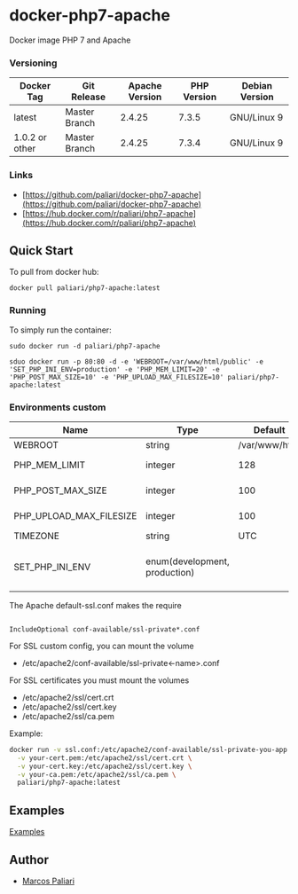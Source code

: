# docker-php7-apache
Docker image PHP 7 and Apache


### Versioning
| Docker Tag | Git Release | Apache Version | PHP Version | Debian Version |
|-----|-------|-----|--------|--------|
| latest | Master Branch | 2.4.25 | 7.3.5 | GNU/Linux 9 |
| 1.0.2 or other | Master Branch | 2.4.25 | 7.3.4 | GNU/Linux 9 |

### Links
- [https://github.com/paliari/docker-php7-apache](https://github.com/paliari/docker-php7-apache)
- [https://hub.docker.com/r/paliari/php7-apache](https://hub.docker.com/r/paliari/php7-apache)

## Quick Start
To pull from docker hub:
```
docker pull paliari/php7-apache:latest
```
### Running
To simply run the container:
```
sudo docker run -d paliari/php7-apache

sduo docker run -p 80:80 -d -e 'WEBROOT=/var/www/html/public' -e 'SET_PHP_INI_ENV=production' -e 'PHP_MEM_LIMIT=20' -e 'PHP_POST_MAX_SIZE=10' -e 'PHP_UPLOAD_MAX_FILESIZE=10' paliari/php7-apache:latest
```

### Environments custom
| Name | Type | Default | Info | 
|-----|-----|-----|-----|
| WEBROOT | string | /var/www/html | Set custom webroot |
| PHP_MEM_LIMIT | integer | 128 | Define PHP memory limit in MB |
| PHP_POST_MAX_SIZE | integer | 100 | Define PHP post max size in MB |
| PHP_UPLOAD_MAX_FILESIZE | integer | 100 | Define PHP upload max filesize in MB |
| TIMEZONE | string | UTC | Set custom timezone |
| SET_PHP_INI_ENV | enum(development, production) | | If defined, create /usr/local/etc/php/php.ini (recommended in production) |

The Apache default-ssl.conf makes the require 
```apacheconfig

IncludeOptional conf-available/ssl-private*.conf

```

For SSL custom config, you can mount the volume 

- /etc/apache2/conf-available/ssl-private<-name>.conf


For SSL certificates you must mount the volumes
- /etc/apache2/ssl/cert.crt
- /etc/apache2/ssl/cert.key
- /etc/apache2/ssl/ca.pem

Example:
```bash
docker run -v ssl.conf:/etc/apache2/conf-available/ssl-private-you-app.conf \
  -v your-cert.pem:/etc/apache2/ssl/cert.crt \
  -v your-cert.key:/etc/apache2/ssl/cert.key \
  -v your-ca.pem:/etc/apache2/ssl/ca.pem \
  paliari/php7-apache:latest

```

## Examples

[Examples](https://github.com/paliari/docker-php7-apache/tree/master/examples)


Author
-------

-	[Marcos Paliari](http://paliari.com.br)
